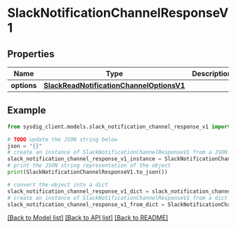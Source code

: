 # SlackNotificationChannelResponseV1


## Properties

Name | Type | Description | Notes
------------ | ------------- | ------------- | -------------
**options** | [**SlackReadNotificationChannelOptionsV1**](SlackReadNotificationChannelOptionsV1.md) |  | 

## Example

```python
from sysdig_client.models.slack_notification_channel_response_v1 import SlackNotificationChannelResponseV1

# TODO update the JSON string below
json = "{}"
# create an instance of SlackNotificationChannelResponseV1 from a JSON string
slack_notification_channel_response_v1_instance = SlackNotificationChannelResponseV1.from_json(json)
# print the JSON string representation of the object
print(SlackNotificationChannelResponseV1.to_json())

# convert the object into a dict
slack_notification_channel_response_v1_dict = slack_notification_channel_response_v1_instance.to_dict()
# create an instance of SlackNotificationChannelResponseV1 from a dict
slack_notification_channel_response_v1_from_dict = SlackNotificationChannelResponseV1.from_dict(slack_notification_channel_response_v1_dict)
```
[[Back to Model list]](../README.md#documentation-for-models) [[Back to API list]](../README.md#documentation-for-api-endpoints) [[Back to README]](../README.md)


